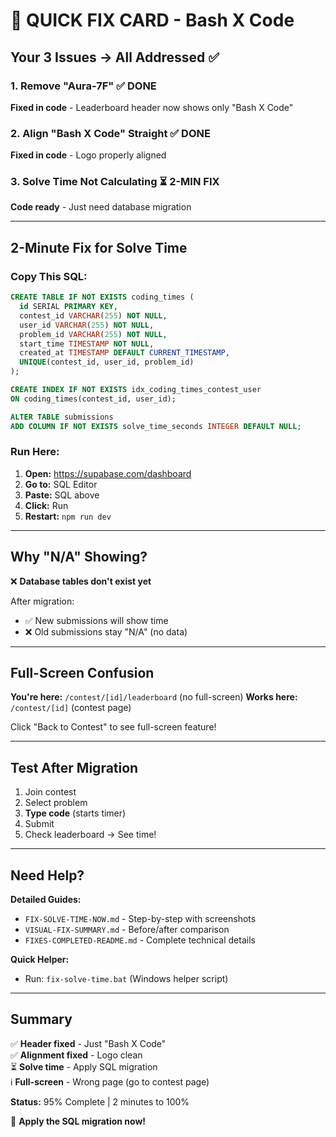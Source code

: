 # 🚀 QUICK FIX CARD - Bash X Code

## Your 3 Issues → All Addressed ✅

### 1. Remove "Aura-7F" ✅ DONE
**Fixed in code** - Leaderboard header now shows only "Bash X Code"

### 2. Align "Bash X Code" Straight ✅ DONE  
**Fixed in code** - Logo properly aligned

### 3. Solve Time Not Calculating ⏳ 2-MIN FIX
**Code ready** - Just need database migration

---

## 2-Minute Fix for Solve Time

### Copy This SQL:
```sql
CREATE TABLE IF NOT EXISTS coding_times (
  id SERIAL PRIMARY KEY,
  contest_id VARCHAR(255) NOT NULL,
  user_id VARCHAR(255) NOT NULL,
  problem_id VARCHAR(255) NOT NULL,
  start_time TIMESTAMP NOT NULL,
  created_at TIMESTAMP DEFAULT CURRENT_TIMESTAMP,
  UNIQUE(contest_id, user_id, problem_id)
);

CREATE INDEX IF NOT EXISTS idx_coding_times_contest_user 
ON coding_times(contest_id, user_id);

ALTER TABLE submissions 
ADD COLUMN IF NOT EXISTS solve_time_seconds INTEGER DEFAULT NULL;
```

### Run Here:
1. **Open:** https://supabase.com/dashboard
2. **Go to:** SQL Editor
3. **Paste:** SQL above
4. **Click:** Run
5. **Restart:** `npm run dev`

---

## Why "N/A" Showing?

❌ **Database tables don't exist yet**

After migration:
- ✅ New submissions will show time
- ❌ Old submissions stay "N/A" (no data)

---

## Full-Screen Confusion

**You're here:** `/contest/[id]/leaderboard` (no full-screen)
**Works here:** `/contest/[id]` (contest page)

Click "Back to Contest" to see full-screen feature!

---

## Test After Migration

1. Join contest
2. Select problem  
3. **Type code** (starts timer)
4. Submit
5. Check leaderboard → See time!

---

## Need Help?

**Detailed Guides:**
- `FIX-SOLVE-TIME-NOW.md` - Step-by-step with screenshots
- `VISUAL-FIX-SUMMARY.md` - Before/after comparison
- `FIXES-COMPLETED-README.md` - Complete technical details

**Quick Helper:**
- Run: `fix-solve-time.bat` (Windows helper script)

---

## Summary

✅ **Header fixed** - Just "Bash X Code"  
✅ **Alignment fixed** - Logo clean  
⏳ **Solve time** - Apply SQL migration  
ℹ️ **Full-screen** - Wrong page (go to contest page)

**Status:** 95% Complete | 2 minutes to 100%

🚀 **Apply the SQL migration now!**
